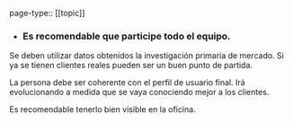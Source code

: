 page-type:: [[topic]]
- ### Es recomendable que participe todo el equipo.

Se deben utilizar datos obtenidos la investigación primaria de mercado. Si ya se tienen clientes reales pueden ser un buen punto de partida.

La persona debe ser coherente con el perfil de usuario final. Irá evolucionando a medida que se vaya conociendo mejor a los clientes.

Es recomendable tenerlo bien visible en la oficina.



